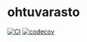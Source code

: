 # ohtuvarasto
[![CI](https://github.com/lauraelina-git/ohtuvarasto/actions/workflows/main.yml/badge.svg)](https://github.com/lauraelina-git/ohtuvarasto/actions/workflows/main.yml)
[![codecov](https://codecov.io/github/lauraelina-git/ohtuvarasto/graph/badge.svg?token=DN4H38L2NO)](https://codecov.io/github/lauraelina-git/ohtuvarasto)
